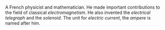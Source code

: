 A French physicist and mathematician. He made important contributions to the
field of classical *electromagnetism*. He also invented the *electrical
telegraph* and the *solenoid*. The unit for *electric current*, the *ampere* is
named after him.
